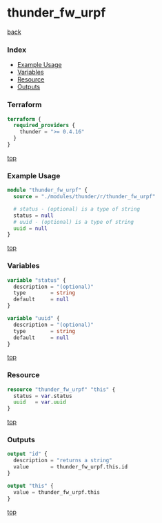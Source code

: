 # thunder_fw_urpf

[back](../thunder.md)

### Index

- [Example Usage](#example-usage)
- [Variables](#variables)
- [Resource](#resource)
- [Outputs](#outputs)

### Terraform

```terraform
terraform {
  required_providers {
    thunder = ">= 0.4.16"
  }
}
```

[top](#index)

### Example Usage

```terraform
module "thunder_fw_urpf" {
  source = "./modules/thunder/r/thunder_fw_urpf"

  # status - (optional) is a type of string
  status = null
  # uuid - (optional) is a type of string
  uuid = null
}
```

[top](#index)

### Variables

```terraform
variable "status" {
  description = "(optional)"
  type        = string
  default     = null
}

variable "uuid" {
  description = "(optional)"
  type        = string
  default     = null
}
```

[top](#index)

### Resource

```terraform
resource "thunder_fw_urpf" "this" {
  status = var.status
  uuid   = var.uuid
}
```

[top](#index)

### Outputs

```terraform
output "id" {
  description = "returns a string"
  value       = thunder_fw_urpf.this.id
}

output "this" {
  value = thunder_fw_urpf.this
}
```

[top](#index)